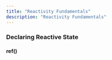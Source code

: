 ```yaml
---
title: "Reactivity Fundamentals"
description: "Reactivity Fundamentals"
---
```

### Declaring Reactive State
#### ref()
#### <script setup>
#### Why Refs?
#### Deep Reactivity
#### DOM Update Timing
### reactive()
#### Reactive Proxy vs. Original
#### Limitations of reactive()
### Additional Ref Unwrapping Details
#### As Reactive Object Property
#### Caveat in Arrays and Collections
